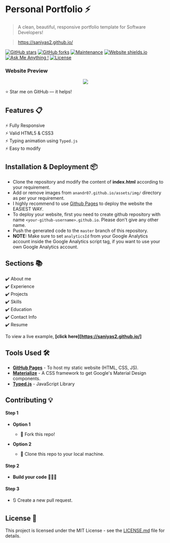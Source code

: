 # Personal Portfolio ⚡️ 
> A clean, beautiful, responsive portfolio template for Software Developers!

> https://saniyas2.github.io/
 
[![GitHub stars](https://img.shields.io/github/stars/anandr07/anandr07.github.io?style=social)](https://github.com/anandr07/anandr07.github.io/stargazers)
[![GitHub forks](https://img.shields.io/github/forks/anandr07/anandr07.github.io?style=social)](https://github.com/anandr07/anandr07.github.io/network/members)
[![Maintenance](https://img.shields.io/badge/maintained-yes-green.svg)](https://github.com/anandr07/anandr07.github.io/commits/master)
[![Website shields.io](https://img.shields.io/badge/website-up-yellow)](http://anandr07.github.io/)
[![Ask Me Anything !](https://img.shields.io/badge/ask%20me-linkedin-1abc9c.svg)](https://www.linkedin.com/in/anand-raj-4334a91b3/)
[![License](http://img.shields.io/:license-mit-blue.svg?style=flat-square)](http://badges.mit-license.org)

### Website Preview
<p align="center"> 
  <kbd>
    <a href="https://saniyas2.github.io/" target="_blank"><img src="examples/preview.PNG">
  </a>
  </kbd>
</p>

:star: Star me on GitHub — it helps!

## Features 📋
⚡️ Fully Responsive\
⚡️ Valid HTML5 & CSS3\
⚡️ Typing animation using `Typed.js`\
⚡️ Easy to modify

## Installation & Deployment 📦
- Clone the repository and modify the content of <b>index.html</b> according to your requirement.
- Add or remove images from `anandr07.github.io/assets/img/` directory as per your requirement.
- I highly recommend to use [Github Pages](https://create-react-app.dev/docs/deployment/#github-pages) to deploy the website the EASIEST WAY.
- To deploy your website, first you need to create github repository with name `<your-github-username>.github.io`. Please don't give any other name.
- Push the generated code to the `master` branch of this repository.
- <b>NOTE:</b> Make sure to set `analyticsId` from your Google Analytics account inside the Google Analytics script tag, if you want to use your own Google Analytics account.

## Sections 📚
✔️ About me\
✔️ Experience\
✔️ Projects \
✔️ Skills \
✔️ Education\
✔️ Contact Info\
✔️ Resume

To view a live example, **[click here][https://saniyas2.github.io/]**

## Tools Used 🛠️
* [<b>GitHub Pages</b>](https://create-react-app.dev/docs/deployment/#github-pages) - To host my static website (HTML, CSS, JS).
* [<b>Materialize</b>](https://materializecss.com/) - A CSS framework to get Google's Material Design components.
* [<b>Typed.js</b>](https://mattboldt.com/demos/typed-js/) - JavaScript Library

## Contributing 💡
#### Step 1

- **Option 1**
    - 🍴 Fork this repo!

- **Option 2**
    - 👯 Clone this repo to your local machine.


#### Step 2

- **Build your code** 🔨🔨🔨

#### Step 3

- 🔃 Create a new pull request.

## License 📄
This project is licensed under the MIT License - see the [LICENSE.md](./LICENSE) file for details.
